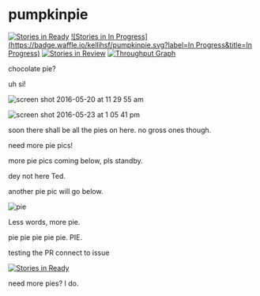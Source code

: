 # pumpkinpie
[![Stories in Ready](https://badge.waffle.io/kellihsf/pumpkinpie.svg?label=ready&title=Ready)](http://waffle.io/kellihsf/pumpkinpie)
[![Stories in In Progress](https://badge.waffle.io/kellihsf/pumpkinpie.svg?label=In Progress&title=In Progress)](http://waffle.io/kellihsf/pumpkinpie)
[![Stories in Review](https://badge.waffle.io/kellihsf/pumpkinpie.svg?label=review&title=review)](http://waffle.io/kellihsf/pumpkinpie)
[![Throughput Graph](https://graphs.waffle.io/kellihsf/pumpkinpie/throughput.svg)](https://waffle.io/kellihsf/pumpkinpie/metrics/throughput)

chocolate pie?

uh si!


![screen shot 2016-05-20 at 11 29 55 am](https://cloud.githubusercontent.com/assets/4775572/15436279/4e5a0cbc-1e7e-11e6-91fd-6d08dcb23640.png)


![screen shot 2016-05-23 at 1 05 41 pm](https://cloud.githubusercontent.com/assets/4775572/15481334/283055ee-20e7-11e6-82d5-893c4831fc85.png)

soon there shall be all the pies on here. no gross ones though.

need more pie pics!

more pie pics coming below, pls standby.

dey not here Ted.

another pie pic will go below.

![pie](https://cloud.githubusercontent.com/assets/4775572/16343259/4db13c8c-39f3-11e6-84aa-063db8a7f697.jpg)

Less words, more pie. 

pie pie pie pie pie. PIE.

testing the PR connect to issue

[![Stories in Ready](https://badge.waffle.io/bobsburgers1/knittaz4life.svg?label=ready&title=Ready)](http://waffle.io/bobsburgers1/knittaz4life)

need more pies? I do.
